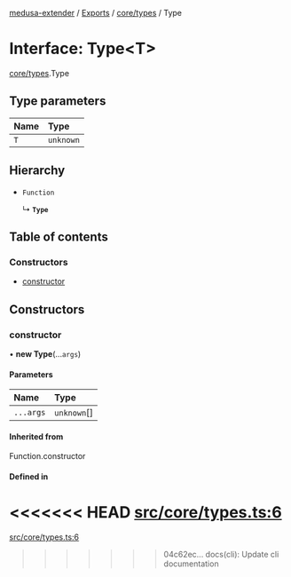 [medusa-extender](../README.md) / [Exports](../modules.md) / [core/types](../modules/core_types.md) / Type

# Interface: Type<T\>

[core/types](../modules/core_types.md).Type

## Type parameters

| Name | Type |
| :------ | :------ |
| `T` | `unknown` |

## Hierarchy

- `Function`

  ↳ **`Type`**

## Table of contents

### Constructors

- [constructor](core_types.Type.md#constructor)

## Constructors

### constructor

• **new Type**(...`args`)

#### Parameters

| Name | Type |
| :------ | :------ |
| `...args` | `unknown`[] |

#### Inherited from

Function.constructor

#### Defined in

<<<<<<< HEAD
[src/core/types.ts:6](https://github.com/adrien2p/medusa-extender/blob/8d611e7/src/core/types.ts#L6)
=======
[src/core/types.ts:6](https://github.com/adrien2p/medusa-extender/blob/b9aa690/src/core/types.ts#L6)
>>>>>>> 04c62ec... docs(cli): Update cli documentation
